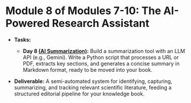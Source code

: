 # **Module 8 of Modules 7-10: The AI-Powered Research Assistant**

* **Tasks:**  

  * **Day 8 [(AI Summarization)](./nested/008.md):** Build a summarization tool with an LLM API (e.g., Gemini). Write a Python script that processes a URL or PDF, extracts key sections, and generates a concise summary in Markdown format, ready to be moved into your book.  

* **Deliverable:** A semi-automated system for identifying, capturing, summarizing, and tracking relevant scientific literature, feeding a structured editorial pipeline for your knowledge book.